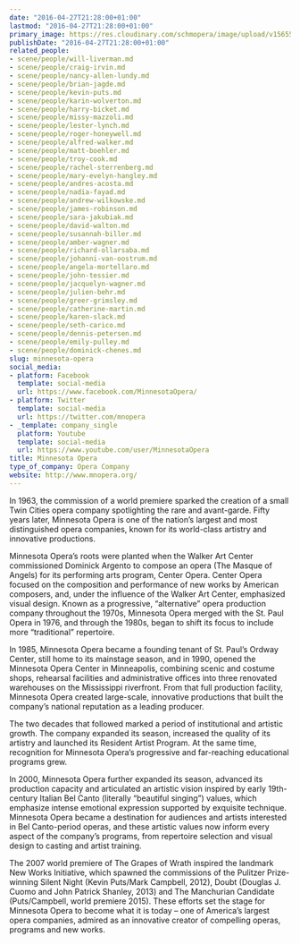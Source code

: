 ```yaml
---
date: "2016-04-27T21:28:00+01:00"
lastmod: "2016-04-27T21:28:00+01:00"
primary_image: https://res.cloudinary.com/schmopera/image/upload/v1565562407/media/2019/08/Logo-MO_kvighl.png
publishDate: "2016-04-27T21:28:00+01:00"
related_people:
- scene/people/will-liverman.md
- scene/people/craig-irvin.md
- scene/people/nancy-allen-lundy.md
- scene/people/brian-jagde.md
- scene/people/kevin-puts.md
- scene/people/karin-wolverton.md
- scene/people/harry-bicket.md
- scene/people/missy-mazzoli.md
- scene/people/lester-lynch.md
- scene/people/roger-honeywell.md
- scene/people/alfred-walker.md
- scene/people/matt-boehler.md
- scene/people/troy-cook.md
- scene/people/rachel-sterrenberg.md
- scene/people/mary-evelyn-hangley.md
- scene/people/andres-acosta.md
- scene/people/nadia-fayad.md
- scene/people/andrew-wilkowske.md
- scene/people/james-robinson.md
- scene/people/sara-jakubiak.md
- scene/people/david-walton.md
- scene/people/susannah-biller.md
- scene/people/amber-wagner.md
- scene/people/richard-ollarsaba.md
- scene/people/johanni-van-oostrum.md
- scene/people/angela-mortellaro.md
- scene/people/john-tessier.md
- scene/people/jacquelyn-wagner.md
- scene/people/julien-behr.md
- scene/people/greer-grimsley.md
- scene/people/catherine-martin.md
- scene/people/karen-slack.md
- scene/people/seth-carico.md
- scene/people/dennis-petersen.md
- scene/people/emily-pulley.md
- scene/people/dominick-chenes.md
slug: minnesota-opera
social_media:
- platform: Facebook
  template: social-media
  url: https://www.facebook.com/MinnesotaOpera/
- platform: Twitter
  template: social-media
  url: https://twitter.com/mnopera
- _template: company_single
  platform: Youtube
  template: social-media
  url: https://www.youtube.com/user/MinnesotaOpera
title: Minnesota Opera
type_of_company: Opera Company
website: http://www.mnopera.org/
---
```

In 1963, the commission of a world premiere sparked the creation of a small Twin Cities opera company spotlighting the rare and avant-garde. Fifty years later, Minnesota Opera is one of the nation’s largest and most distinguished opera companies, known for its world-class artistry and innovative productions.

Minnesota Opera’s roots were planted when the Walker Art Center commissioned Dominick Argento to compose an opera (The Masque of Angels) for its performing arts program, Center Opera. Center Opera focused on the composition and performance of new works by American composers, and, under the influence of the Walker Art Center, emphasized visual design. Known as a progressive, “alternative” opera production company throughout the 1970s, Minnesota Opera merged with the St. Paul Opera in 1976, and through the 1980s, began to shift its focus to include more “traditional” repertoire.

In 1985, Minnesota Opera became a founding tenant of St. Paul’s Ordway Center, still home to its mainstage season, and in 1990, opened the Minnesota Opera Center in Minneapolis, combining scenic and costume shops, rehearsal facilities and administrative offices into three renovated warehouses on the Mississippi riverfront. From that full production facility, Minnesota Opera created large-scale, innovative productions that built the company’s national reputation as a leading producer.

The two decades that followed marked a period of institutional and artistic growth. The company expanded its season, increased the quality of its artistry and launched its Resident Artist Program. At the same time, recognition for Minnesota Opera’s progressive and far-reaching educational programs grew.

In 2000, Minnesota Opera further expanded its season, advanced its production capacity and articulated an artistic vision inspired by early 19th-century Italian Bel Canto (literally “beautiful singing”) values, which emphasize intense emotional expression supported by exquisite technique. Minnesota Opera became a destination for audiences and artists interested in Bel Canto-period operas, and these artistic values now inform every aspect of the company’s programs, from repertoire selection and visual design to casting and artist training.

The 2007 world premiere of The Grapes of Wrath inspired the landmark New Works Initiative, which spawned the commissions of the Pulitzer Prize-winning Silent Night (Kevin Puts/Mark Campbell, 2012), Doubt (Douglas J. Cuomo and John Patrick Shanley, 2013) and The Manchurian Candidate (Puts/Campbell, world premiere 2015). These efforts set the stage for Minnesota Opera to become what it is today – one of America’s largest opera companies, admired as an innovative creator of compelling operas, programs and new works.